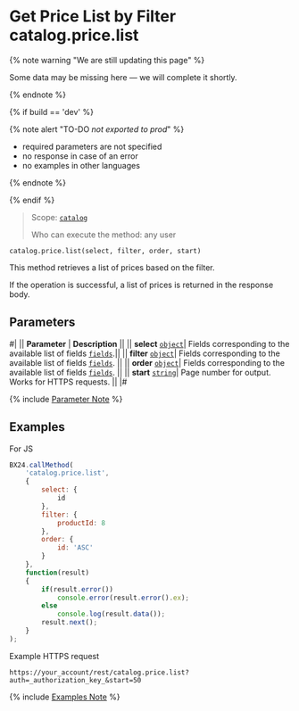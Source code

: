 # Get Price List by Filter catalog.price.list

{% note warning "We are still updating this page" %}

Some data may be missing here — we will complete it shortly.

{% endnote %}

{% if build == 'dev' %}

{% note alert "TO-DO _not exported to prod_" %}

- required parameters are not specified
- no response in case of an error
- no examples in other languages
  
{% endnote %}

{% endif %}

> Scope: [`catalog`](../../scopes/permissions.md)
>
> Who can execute the method: any user

```http
catalog.price.list(select, filter, order, start)
```

This method retrieves a list of prices based on the filter.

If the operation is successful, a list of prices is returned in the response body.

## Parameters

#|
|| **Parameter** | **Description** ||
|| **select** 
[`object`](../../data-types.md)| Fields corresponding to the available list of fields [`fields`](catalog-price-get-fields.md).||
|| **filter** 
[`object`](../../data-types.md)| Fields corresponding to the available list of fields [`fields`](catalog-price-get-fields.md). ||
|| **order**
[`object`](../../data-types.md)| Fields corresponding to the available list of fields [`fields`](catalog-price-get-fields.md). ||
|| **start** 
[`string`](../../data-types.md)| Page number for output. Works for HTTPS requests. ||
|#

{% include [Parameter Note](../../../_includes/required.md) %}

## Examples

For JS

```javascript
BX24.callMethod(
    'catalog.price.list',
    {
        select: {
            id
        },
        filter: {
            productId: 8
        },
        order: {
            id: 'ASC'
        }
    },
    function(result)
    {
        if(result.error())
            console.error(result.error().ex);
        else
            console.log(result.data());
        result.next();
    }
);
```

Example HTTPS request

```
https://your_account/rest/catalog.price.list?auth=_authorization_key_&start=50
```

{% include [Examples Note](../../../_includes/examples.md) %}